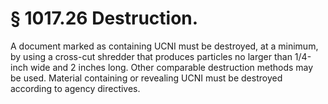 # § 1017.26   Destruction.

A document marked as containing UCNI must be destroyed, at a minimum, by using a cross-cut shredder that produces particles no larger than 1/4-inch wide and 2 inches long. Other comparable destruction methods may be used. Material containing or revealing UCNI must be destroyed according to agency directives.




